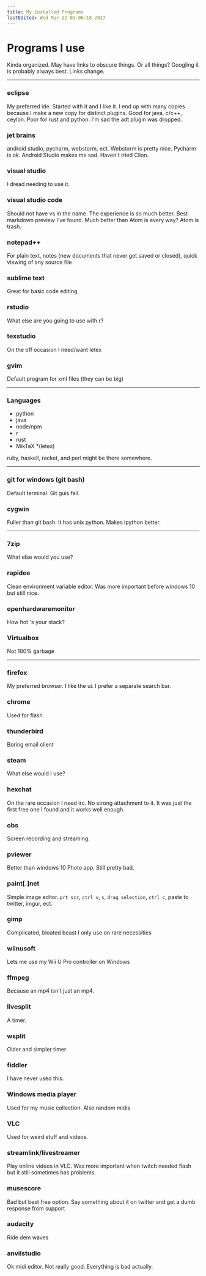 ```yaml
---
title: My Installed Programs
lastEdited: Wed Mar 22 01:06:18 2017
---
```


# Programs I use
Kinda organized. May have links to obscure things. Or all things? Googling it is probably always best. Links change.

---

### eclipse
My preferred ide. Started with it and I like it. I end up with many copies because I make a new copy for distinct plugins. Good for java, c/c++, ceylon. Poor for rust and python. I'm sad the adt plugin was dropped.

### jet brains 
android studio, pycharm, webstorm, ect. Webstorm is pretty nice. Pycharm is ok. Android Studio makes me sad. Haven't tried Clion. 

### visual studio
I dread needing to use it.

### visual studio code
Should not have vs in the name. The experience is so much better. Best markdown preview I've found. Much better than Atom is every way? Atom is trash.

### notepad++
For plain text, notes (new documents that never get saved or closed), quick viewing of any source file

### sublime text
Great for basic code editing

### rstudio
What else are you going to use with r?

### texstudio
On the off occasion I need/want letex

### gvim
Default program for xml files (they can be big)

--- 

### Languages 

* python
* java
* node/npm
* r
* rust
* MikTeX *(letex)

ruby, haskell, racket, and perl might be there somewhere. 

---

### git for windows (git bash)
Default terminal. Git guis fail.

### cygwin
Fuller than git bash. It has unix python. Makes ipython better.

---

### 7zip
What else would you use?

### rapidee
Clean environment variable editor. Was more important before windows 10 but still nice.

### openhardwaremonitor
How hot 's your stack?

### Virtualbox
Not 100% garbage

---

### firefox
My preferred browser. I like the ui. I prefer a separate search bar.

### chrome
Used for flash.

### thunderbird
Boring email client

### steam
What else would I use?

### hexchat
On the rare occasion I need irc. No strong attachment to it. It was just the first free one I found and it works well enough.

### obs
Screen recording and streaming.

### pviewer
Better than windows 10 Photo app. Still pretty bad.

### paint[.]net
Simple image editor. `prt scr`, `ctrl v`, `s`, `drag selection`, `ctrl c`, paste to twitter, imgur, ect.

### gimp
Complicated, bloated beast I only use on rare necessities 

### wiinusoft
Lets me use my Wii U Pro controller on Windows

### ffmpeg
Because an mp4 isn't just an mp4.

### livesplit
A timer.

### wsplit
Older and simpler timer

### fiddler
I have never used this.

### Windows media player
Used for my music collection. Also random midis

### VLC
Used for weird stuff and videos.

### streamlink/livestreamer
Play online videos in VLC. Was more important when twitch needed flash but it still sometimes has problems.

### musescore
Bad but best free option. Say something about it on twitter and get a dumb response from support

### audacity
Ride dem waves

### anvilstudio
Ok midi editor. Not really good. Everything is bad actually. 
